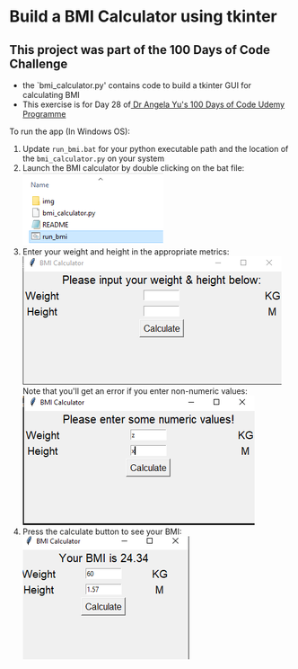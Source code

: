 # Build a BMI Calculator using tkinter 

## This project was part of the 100 Days of Code Challenge

* the `bmi_calculator.py' contains code to build a tkinter GUI for calculating BMI 
* This exercise is for Day 28 of<a href="https://www.udemy.com/course/100-days-of-code/"> Dr Angela Yu's 100 Days of Code Udemy Programme </a>

To run the app (In Windows OS): 
1. Update `run_bmi.bat` for your python executable path and the location of the `bmi_calculator.py` on your system  
2. Launch the BMI calculator by double clicking on the bat file: 
    ![](https://github.com/sri-spirited/tkinter_100_days_of_code/blob/sri-spirited-patch-1/img/1.launch_bat.png)
3. Enter your weight and height in the appropriate metrics: 
   ![](https://github.com/sri-spirited/tkinter_100_days_of_code/blob/sri-spirited-patch-1/img/2.launched.png)
   Note that you'll get an error if you enter non-numeric values: 
   ![](https://github.com/sri-spirited/tkinter_100_days_of_code/blob/sri-spirited-patch-1/img/3.error.png)
4. Press the calculate button to see your BMI: 
   ![](https://github.com/sri-spirited/tkinter_100_days_of_code/blob/sri-spirited-patch-1/img/4.output.png)
